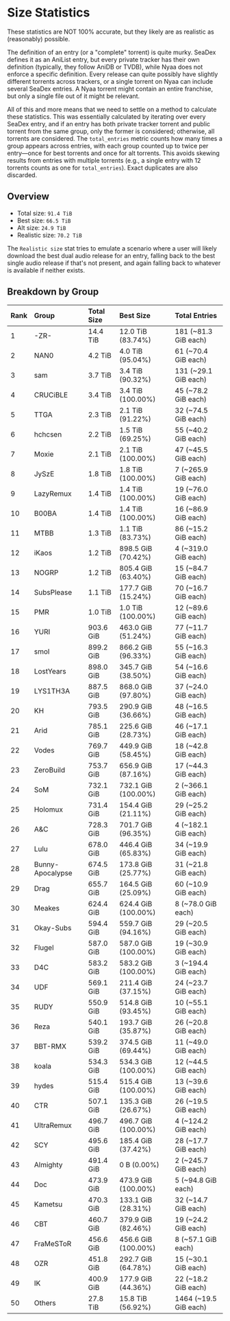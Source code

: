 # Size Statistics

These statistics are NOT 100% accurate, but they likely are as realistic as (reasonably) possible.

The definition of an entry (or a "complete" torrent) is quite murky. SeaDex defines it as an AniList entry, but every private tracker has their own definition (typically, they follow AniDB or TVDB), while Nyaa does not enforce a specific definition. Every release can quite possibly have slightly different torrents across trackers, or a single torrent on Nyaa can include several SeaDex entries. A Nyaa torrent might contain an entire franchise, but only a single file out of it might be relevant.

All of this and more means that we need to settle on a method to calculate these statistics. This was essentially calculated by iterating over every SeaDex entry, and if an entry has both private tracker torrent and public torrent from the same group, only the former is considered; otherwise, all torrents are considered. The `total_entries` metric counts how many times a group appears across entries, with each group counted up to twice per entry—once for best torrents and once for alt torrents. This avoids skewing results from entries with multiple torrents (e.g., a single entry with 12 torrents counts as one for `total_entries`). Exact duplicates are also discarded.

## Overview

- Total size: `91.4 TiB`
- Best size: `66.5 TiB`
- Alt size: `24.9 TiB`
- Realistic size: `70.2 TiB`

The `Realistic size` stat tries to emulate a scenario where a user will likely download the best dual audio release for an entry, falling back to the best single audio release if that's not present, and again falling back to whatever is available if neither exists.


## Breakdown by Group

| Rank | Group            | Total Size | Best Size           | Total Entries         |
| :----| :----------------| :----------| :-------------------| :---------------------|
| 1    | -ZR-             | 14.4 TiB   | 12.0 TiB (83.74%)   | 181 (~81.3 GiB each)  |
| 2    | NAN0             | 4.2 TiB    | 4.0 TiB (95.04%)    | 61 (~70.4 GiB each)   |
| 3    | sam              | 3.7 TiB    | 3.4 TiB (90.32%)    | 131 (~29.1 GiB each)  |
| 4    | CRUCiBLE         | 3.4 TiB    | 3.4 TiB (100.00%)   | 45 (~78.2 GiB each)   |
| 5    | TTGA             | 2.3 TiB    | 2.1 TiB (91.22%)    | 32 (~74.5 GiB each)   |
| 6    | hchcsen          | 2.2 TiB    | 1.5 TiB (69.25%)    | 55 (~40.2 GiB each)   |
| 7    | Moxie            | 2.1 TiB    | 2.1 TiB (100.00%)   | 47 (~45.5 GiB each)   |
| 8    | JySzE            | 1.8 TiB    | 1.8 TiB (100.00%)   | 7 (~265.9 GiB each)   |
| 9    | LazyRemux        | 1.4 TiB    | 1.4 TiB (100.00%)   | 19 (~76.0 GiB each)   |
| 10   | B00BA            | 1.4 TiB    | 1.4 TiB (100.00%)   | 16 (~86.9 GiB each)   |
| 11   | MTBB             | 1.3 TiB    | 1.1 TiB (83.73%)    | 86 (~15.2 GiB each)   |
| 12   | iKaos            | 1.2 TiB    | 898.5 GiB (70.42%)  | 4 (~319.0 GiB each)   |
| 13   | NOGRP            | 1.2 TiB    | 805.4 GiB (63.40%)  | 15 (~84.7 GiB each)   |
| 14   | SubsPlease       | 1.1 TiB    | 177.7 GiB (15.24%)  | 70 (~16.7 GiB each)   |
| 15   | PMR              | 1.0 TiB    | 1.0 TiB (100.00%)   | 12 (~89.6 GiB each)   |
| 16   | YURI             | 903.6 GiB  | 463.0 GiB (51.24%)  | 77 (~11.7 GiB each)   |
| 17   | smol             | 899.2 GiB  | 866.2 GiB (96.33%)  | 55 (~16.3 GiB each)   |
| 18   | LostYears        | 898.0 GiB  | 345.7 GiB (38.50%)  | 54 (~16.6 GiB each)   |
| 19   | LYS1TH3A         | 887.5 GiB  | 868.0 GiB (97.80%)  | 37 (~24.0 GiB each)   |
| 20   | KH               | 793.5 GiB  | 290.9 GiB (36.66%)  | 48 (~16.5 GiB each)   |
| 21   | Arid             | 785.1 GiB  | 225.6 GiB (28.73%)  | 46 (~17.1 GiB each)   |
| 22   | Vodes            | 769.7 GiB  | 449.9 GiB (58.45%)  | 18 (~42.8 GiB each)   |
| 23   | ZeroBuild        | 753.7 GiB  | 656.9 GiB (87.16%)  | 17 (~44.3 GiB each)   |
| 24   | SoM              | 732.1 GiB  | 732.1 GiB (100.00%) | 2 (~366.1 GiB each)   |
| 25   | Holomux          | 731.4 GiB  | 154.4 GiB (21.11%)  | 29 (~25.2 GiB each)   |
| 26   | A&C              | 728.3 GiB  | 701.7 GiB (96.35%)  | 4 (~182.1 GiB each)   |
| 27   | Lulu             | 678.0 GiB  | 446.4 GiB (65.83%)  | 34 (~19.9 GiB each)   |
| 28   | Bunny-Apocalypse | 674.5 GiB  | 173.8 GiB (25.77%)  | 31 (~21.8 GiB each)   |
| 29   | Drag             | 655.7 GiB  | 164.5 GiB (25.09%)  | 60 (~10.9 GiB each)   |
| 30   | Meakes           | 624.4 GiB  | 624.4 GiB (100.00%) | 8 (~78.0 GiB each)    |
| 31   | Okay-Subs        | 594.4 GiB  | 559.7 GiB (94.16%)  | 29 (~20.5 GiB each)   |
| 32   | Flugel           | 587.0 GiB  | 587.0 GiB (100.00%) | 19 (~30.9 GiB each)   |
| 33   | D4C              | 583.2 GiB  | 583.2 GiB (100.00%) | 3 (~194.4 GiB each)   |
| 34   | UDF              | 569.1 GiB  | 211.4 GiB (37.15%)  | 24 (~23.7 GiB each)   |
| 35   | RUDY             | 550.9 GiB  | 514.8 GiB (93.45%)  | 10 (~55.1 GiB each)   |
| 36   | Reza             | 540.1 GiB  | 193.7 GiB (35.87%)  | 26 (~20.8 GiB each)   |
| 37   | BBT-RMX          | 539.2 GiB  | 374.5 GiB (69.44%)  | 11 (~49.0 GiB each)   |
| 38   | koala            | 534.3 GiB  | 534.3 GiB (100.00%) | 12 (~44.5 GiB each)   |
| 39   | hydes            | 515.4 GiB  | 515.4 GiB (100.00%) | 13 (~39.6 GiB each)   |
| 40   | CTR              | 507.1 GiB  | 135.3 GiB (26.67%)  | 26 (~19.5 GiB each)   |
| 41   | UltraRemux       | 496.7 GiB  | 496.7 GiB (100.00%) | 4 (~124.2 GiB each)   |
| 42   | SCY              | 495.6 GiB  | 185.4 GiB (37.42%)  | 28 (~17.7 GiB each)   |
| 43   | Almighty         | 491.4 GiB  | 0 B (0.00%)         | 2 (~245.7 GiB each)   |
| 44   | Doc              | 473.9 GiB  | 473.9 GiB (100.00%) | 5 (~94.8 GiB each)    |
| 45   | Kametsu          | 470.3 GiB  | 133.1 GiB (28.31%)  | 32 (~14.7 GiB each)   |
| 46   | CBT              | 460.7 GiB  | 379.9 GiB (82.46%)  | 19 (~24.2 GiB each)   |
| 47   | FraMeSToR        | 456.6 GiB  | 456.6 GiB (100.00%) | 8 (~57.1 GiB each)    |
| 48   | OZR              | 451.8 GiB  | 292.7 GiB (64.78%)  | 15 (~30.1 GiB each)   |
| 49   | IK               | 400.9 GiB  | 177.9 GiB (44.36%)  | 22 (~18.2 GiB each)   |
| 50   | Others           | 27.8 TiB   | 15.8 TiB (56.92%)   | 1464 (~19.5 GiB each) |
